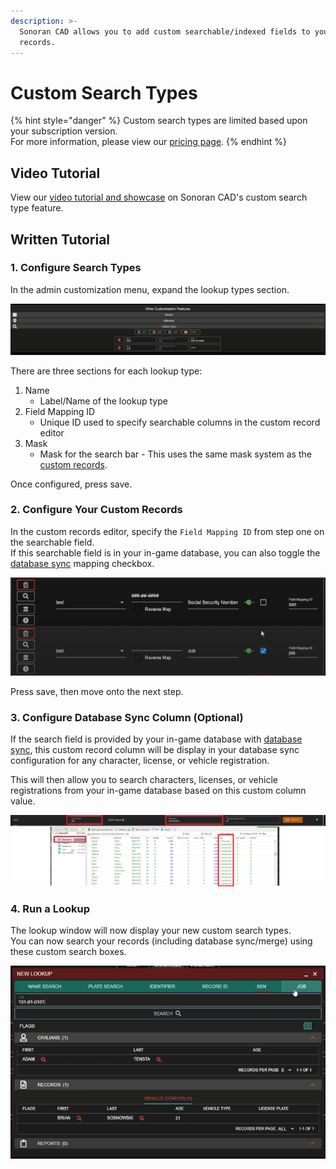 ```yaml
---
description: >-
  Sonoran CAD allows you to add custom searchable/indexed fields to your custom
  records.
---
```


# Custom Search Types

{% hint style="danger" %}
Custom search types are limited based upon your subscription version.  
For more information, please view our [pricing page](../../pricing/faq/).
{% endhint %}

## Video Tutorial

View our [video tutorial and showcase](https://youtu.be/KecmGjMmNiQ) on Sonoran CAD's custom search type feature.

## Written Tutorial

### 1. Configure Search Types

In the admin customization menu, expand the lookup types section.

![Sonoran CAD - Custom Lookup Types](../../.gitbook/assets/image%20%28124%29.png)

There are three sections for each lookup type:

1. Name
   * Label/Name of the lookup type
2. Field Mapping ID
   * Unique ID used to specify searchable columns in the custom record editor
3. Mask
   * Mask for the search bar - This uses the same mask system as the [custom records](creating-custom-record-and-report-types.md).

Once configured, press save.

### 2. Configure Your Custom Records

In the custom records editor, specify the `Field Mapping ID` from step one on the searchable field.  
If this searchable field is in your in-game database, you can also toggle the [database sync](../in-game-integration/database-sync-and-merge.md) mapping checkbox.

![Sonoran CAD - Custom Records Field Mapping ID](../../.gitbook/assets/image%20%28122%29.png)

Press save, then move onto the next step.

### 3. Configure Database Sync Column \(Optional\)

If the search field is provided by your in-game database with [database sync](../in-game-integration/database-sync-and-merge.md), this custom record column will be display in your database sync configuration for any character, license, or vehicle registration.

This will then allow you to search characters, licenses, or vehicle registrations from your in-game database based on this custom column value.

![Sonoran CAD - Database Sync and Custom Searches](../../.gitbook/assets/image%20%28125%29.png)

### 4. Run a Lookup

The lookup window will now display your new custom search types.  
You can now search your records \(including database sync/merge\) using these custom search boxes.

![Sonoran CAD - Custom Search Fields](../../.gitbook/assets/image%20%28123%29.png)

